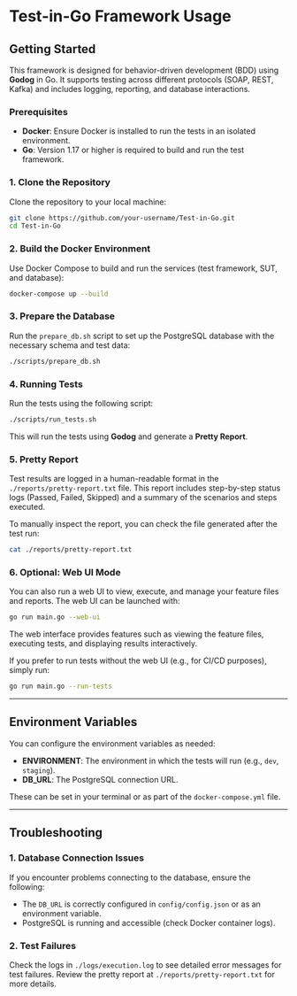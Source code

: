# Test-in-Go Framework Usage

## Getting Started

This framework is designed for behavior-driven development (BDD) using **Godog** in Go. It supports testing across different protocols (SOAP, REST, Kafka) and includes logging, reporting, and database interactions.

### Prerequisites

- **Docker**: Ensure Docker is installed to run the tests in an isolated environment.
- **Go**: Version 1.17 or higher is required to build and run the test framework.

### 1. Clone the Repository

Clone the repository to your local machine:

```bash
git clone https://github.com/your-username/Test-in-Go.git
cd Test-in-Go
```

### 2. Build the Docker Environment

Use Docker Compose to build and run the services (test framework, SUT, and database):

```bash
docker-compose up --build
```

### 3. Prepare the Database

Run the `prepare_db.sh` script to set up the PostgreSQL database with the necessary schema and test data:

```bash
./scripts/prepare_db.sh
```

### 4. Running Tests

Run the tests using the following script:

```bash
./scripts/run_tests.sh
```

This will run the tests using **Godog** and generate a **Pretty Report**.

### 5. Pretty Report

Test results are logged in a human-readable format in the `./reports/pretty-report.txt` file. This report includes step-by-step status logs (Passed, Failed, Skipped) and a summary of the scenarios and steps executed.

To manually inspect the report, you can check the file generated after the test run:

```bash
cat ./reports/pretty-report.txt
```

### 6. Optional: Web UI Mode

You can also run a web UI to view, execute, and manage your feature files and reports. The web UI can be launched with:

```bash
go run main.go --web-ui
```

The web interface provides features such as viewing the feature files, executing tests, and displaying results interactively.

If you prefer to run tests without the web UI (e.g., for CI/CD purposes), simply run:

```bash
go run main.go --run-tests
```

---

## Environment Variables

You can configure the environment variables as needed:

- **ENVIRONMENT**: The environment in which the tests will run (e.g., `dev`, `staging`).
- **DB_URL**: The PostgreSQL connection URL.

These can be set in your terminal or as part of the `docker-compose.yml` file.

---

## Troubleshooting

### 1. Database Connection Issues

If you encounter problems connecting to the database, ensure the following:

- The `DB_URL` is correctly configured in `config/config.json` or as an environment variable.
- PostgreSQL is running and accessible (check Docker container logs).

### 2. Test Failures

Check the logs in `./logs/execution.log` to see detailed error messages for test failures. Review the pretty report at `./reports/pretty-report.txt` for more details.
